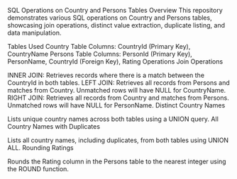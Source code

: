 SQL Operations on Country and Persons Tables
Overview
This repository demonstrates various SQL operations on Country and Persons tables, showcasing join operations, distinct value extraction, duplicate listing, and data manipulation.

Tables Used
Country Table
Columns: CountryId (Primary Key), CountryName
Persons Table
Columns: PersonId (Primary Key), PersonName, CountryId (Foreign Key), Rating
Operations
Join Operations

INNER JOIN: Retrieves records where there is a match between the CountryId in both tables.
LEFT JOIN: Retrieves all records from Persons and matches from Country. Unmatched rows will have NULL for CountryName.
RIGHT JOIN: Retrieves all records from Country and matches from Persons. Unmatched rows will have NULL for PersonName.
Distinct Country Names

Lists unique country names across both tables using a UNION query.
All Country Names with Duplicates

Lists all country names, including duplicates, from both tables using UNION ALL.
Rounding Ratings

Rounds the Rating column in the Persons table to the nearest integer using the ROUND function.
